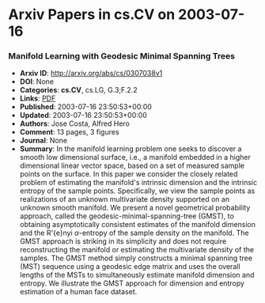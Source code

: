 # Arxiv Papers in cs.CV on 2003-07-16
### Manifold Learning with Geodesic Minimal Spanning Trees
- **Arxiv ID**: http://arxiv.org/abs/cs/0307038v1
- **DOI**: None
- **Categories**: **cs.CV**, cs.LG, G.3;F.2.2
- **Links**: [PDF](http://arxiv.org/pdf/cs/0307038v1)
- **Published**: 2003-07-16 23:50:53+00:00
- **Updated**: 2003-07-16 23:50:53+00:00
- **Authors**: Jose Costa, Alfred Hero
- **Comment**: 13 pages, 3 figures
- **Journal**: None
- **Summary**: In the manifold learning problem one seeks to discover a smooth low dimensional surface, i.e., a manifold embedded in a higher dimensional linear vector space, based on a set of measured sample points on the surface. In this paper we consider the closely related problem of estimating the manifold's intrinsic dimension and the intrinsic entropy of the sample points. Specifically, we view the sample points as realizations of an unknown multivariate density supported on an unknown smooth manifold. We present a novel geometrical probability approach, called the geodesic-minimal-spanning-tree (GMST), to obtaining asymptotically consistent estimates of the manifold dimension and the R\'{e}nyi $\alpha$-entropy of the sample density on the manifold. The GMST approach is striking in its simplicity and does not require reconstructing the manifold or estimating the multivariate density of the samples. The GMST method simply constructs a minimal spanning tree (MST) sequence using a geodesic edge matrix and uses the overall lengths of the MSTs to simultaneously estimate manifold dimension and entropy. We illustrate the GMST approach for dimension and entropy estimation of a human face dataset.



